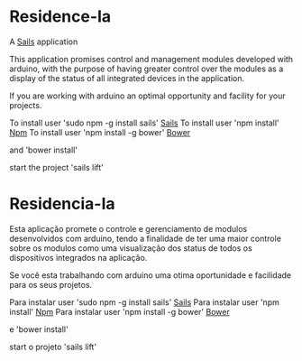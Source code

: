 # Residence-Ia
A [Sails](http://sailsjs.org) application

This application promises control and management modules developed with arduino, with the purpose of having greater control over the modules as a display of the status of all integrated devices in the application.

If you are working with arduino an optimal opportunity and facility for your projects.

To install user 'sudo npm -g install sails' [Sails](http://sailsjs.org/get-started)
To install user 'npm install' [Npm](https://docs.npmjs.com/cli/install)
To install user 'npm install -g bower' [Bower](http://bower.io/#install-bower)

and 'bower install'

start the project 'sails lift'

# Residencia-Ia

Esta aplicação promete o controle e gerenciamento de modulos desenvolvidos com arduino, tendo a finalidade de ter uma maior controle sobre os modulos como uma visualização dos status de todos os dispositivos integrados na aplicação.

Se você esta trabalhando com arduino uma otima oportunidade e facilidade para os seus projetos.

Para instalar user 'sudo npm -g install sails' [Sails](http://sailsjs.org/get-started)
Para instalar user 'npm install' [Npm](https://docs.npmjs.com/cli/install)
Para instalar user 'npm install -g bower' [Bower](http://bower.io/#install-bower)

e 'bower install'

start o projeto 'sails lift'